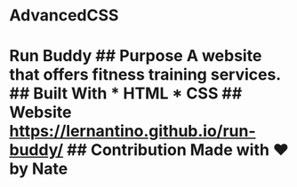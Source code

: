 # AdvancedCSS
# Run Buddy  ## Purpose A website that offers fitness training services.  ## Built With * HTML * CSS  ## Website https://lernantino.github.io/run-buddy/  ## Contribution Made with ❤️ by Nate
